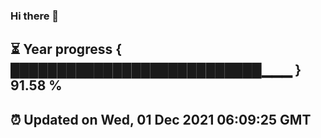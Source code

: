 ### Hi there 👋
⏳ Year progress { ███████████████████████████▁▁▁ } 91.58 %
---
⏰ Updated on Wed, 01 Dec 2021 06:09:25 GMT
---
